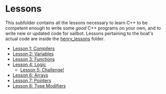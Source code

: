 # Lessons

This subfolder contains all the lessons necessary to learn C++ to be competent enough to write some _good_ C++ programs on your own, and to write new or updated code for sailbot. Lessons pertaining to the boat's actual code are inside the [henry_lessons][1] folder.

- [Lesson 1: Compilers](https://github.com/NHS-Sailbot/teaching_cpp/tree/master/cpp_lessons/lesson_01_compilers)
- [Lesson 2: Variables](https://github.com/NHS-Sailbot/teaching_cpp/tree/master/cpp_lessons/lesson_02_variables)
- [Lesson 3: Functions](https://github.com/NHS-Sailbot/teaching_cpp/tree/master/cpp_lessons/lesson_03_functions)
- [Lesson 4: Logic](https://github.com/NHS-Sailbot/teaching_cpp/tree/master/cpp_lessons/lesson_04_logic)
  - [Lesson 5: Challenge!](https://github.com/NHS-Sailbot/teaching_cpp/tree/master/cpp_lessons/lesson_05_challenge)
- [Lesson 6: Arrays](https://github.com/NHS-Sailbot/teaching_cpp/tree/master/cpp_lessons/lesson_06_arrays)
- [Lesson 7: Pointers](https://github.com/NHS-Sailbot/teaching_cpp/tree/master/cpp_lessons/lesson_07_pointers)
- [Lesson 8: Type Modifiers](https://github.com/NHS-Sailbot/teaching_cpp/tree/master/cpp_lessons/lesson_08_type_mods)

[1]: https://github.com/NHS-Sailbot/teaching_cpp/tree/master/henry_lessons
